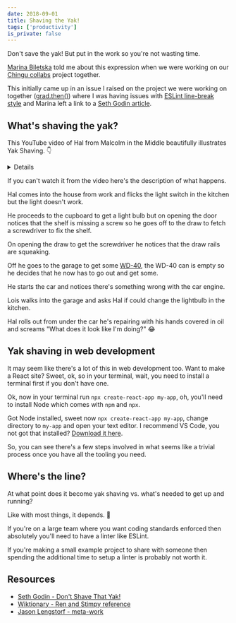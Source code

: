 ```yaml
---
date: 2018-09-01
title: Shaving the Yak!
tags: ['productivity']
is_private: false
---
```


<script>
  import { Details } from '$lib/components'
  import { YouTube } from 'sveltekit-embed'
</script>

Don't save the yak! But put in the work so you're not wasting time.

<!-- cSpell:ignore Biletska,godin -->

[Marina Biletska] told me about this expression when we were working
on our [Chingu collabs] project together.

This initially came up in an issue I raised on the project we were
working on together ([grad.then()]) where I was having issues with
[ESLint line-break style] and Marina left a link to a [Seth Godin
article].

## What's shaving the yak?

This YouTube video of Hal from Malcolm in the Middle beautifully
illustrates Yak Shaving. 👇

<!-- cSpell:ignore sehc -->
<Details button_text="Expand to watch.">
  <YouTube youTubeId="AbSehcT19u0" />
</Details>

If you can't watch it from the video here's the description of what
happens.

Hal comes into the house from work and flicks the light switch in the
kitchen but the light doesn't work.

He proceeds to the cupboard to get a light bulb but on opening the
door notices that the shelf is missing a screw so he goes off to the
draw to fetch a screwdriver to fix the shelf.

On opening the draw to get the screwdriver he notices that the draw
rails are squeaking.

Off he goes to the garage to get some [WD-40], the WD-40 can is empty
so he decides that he now has to go out and get some.

He starts the car and notices there's something wrong with the car
engine.

Lois walks into the garage and asks Hal if could change the lightbulb
in the kitchen.

Hal rolls out from under the car he's repairing with his hands covered
in oil and screams "What does it look like I'm doing?" 😂

## Yak shaving in web development

It may seem like there's a lot of this in web development too. Want to
make a React site? Sweet, ok, so in your terminal, wait, you need to
install a terminal first if you don't have one.

Ok, now in your terminal run `npx create-react-app my-app`, oh, you'll
need to install Node which comes with `npm` and `npx`.

Got Node installed, sweet now `npx create-react-app my-app`, change
directory to `my-app` and open your text editor. I recommend VS Code,
you not got that installed?
[Download it here](https://code.visualstudio.com/).

So, you can see there's a few steps involved in what seems like a
trivial process once you have all the tooling you need.

## Where's the line?

At what point does it become yak shaving vs. what's needed to get up
and running?

Like with most things, it depends. 😬

If you're on a large team where you want coding standards enforced
then absolutely you'll need to have a linter like ESLint.

If you're making a small example project to share with someone then
spending the additional time to setup a linter is probably not worth
it.

## Resources

<!-- cSpell:ignore stimpy -->

- [Seth Godin - Don't Shave That Yak!]
- [Wiktionary - Ren and Stimpy reference]
- [Jason Lengstorf - meta-work]

<!-- Links -->

[seth godin article]:
	https://sethgodin.typepad.com/seths_blog/2005/03/dont_shave_that.html
[chingu collabs]: https://chingu.io/
[marina biletska]: https://github.com/mar-bi
[grad.then()]: https://github.com/chingu-voyage6/grad.then/issues/191
[eslint line-break style]:
	https://github.com/chingu-voyage6/grad.then/issues/118#issuecomment-353569629
[update dependencies]:
	https://github.com/chingu-voyage6/grad.then/issues/191
[wd-40]: https://en.wikipedia.org/wiki/WD-40
[seth godin - don't shave that yak!]:
	https://seths.blog/2005/03/dont_shave_that/
[wiktionary - ren and stimpy reference]:
	https://en.wiktionary.org/wiki/yak_shaving
[jason lengstorf - meta-work]: https://www.jason.af/yak-shaving
